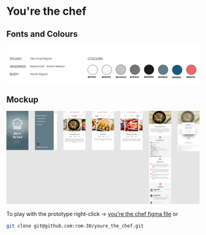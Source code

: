 # You're the chef

## Fonts and Colours
![fonts-and-colours](./colours-and-fonts.png)

## Mockup
![You're the chef app](./youre_the_chef.png  "App")

To play with the prototype right-click -> [you're the chef figma file](./youre_the_chef.fig) or

```bash
git clone git@github.com:rom-30/youre_the_chef.git
```

